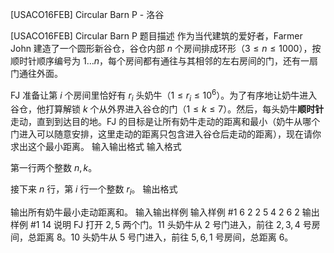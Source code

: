 



[USACO16FEB] Circular Barn P - 洛谷














[USACO16FEB] Circular Barn P
题目描述
作为当代建筑的爱好者，Farmer John 建造了一个圆形新谷仓，谷仓内部 $n$ 个房间排成环形（$3 \leq n \leq 1000$），按顺时针顺序编号为 $1\ldots n$，每个房间都有通往与其相邻的左右房间的门，还有一扇门通往外面。

FJ 准备让第 $i$ 个房间里恰好有 $r_i$ 头奶牛（$1 \le r_i \le {10}^6$）。为了有序地让奶牛进入谷仓，他打算解锁 $k$ 个从外界进入谷仓的门（$1 \le k \le 7$）。然后，每头奶牛**顺时针**走动，直到到达目的地。FJ 的目标是让所有奶牛走动的距离和最小（奶牛从哪个门进入可以随意安排，这里走动的距离只包含进入谷仓后走动的距离），现在请你求出这个最小距离。
输入输出格式
输入格式

第一行两个整数 $n,k$。

接下来 $n$ 行，第 $i$ 行一个整数 $r_i$。
输出格式

输出所有奶牛最小走动距离和。
输入输出样例
输入样例 #1
6 2
2
5
4
2
6
2
输出样例 #1
14
说明
FJ 打开 $2,5$ 两个门。$11$ 头奶牛从 $2$ 号门进入，前往 $2,3,4$ 号房间，总距离 $8$。$10$ 头奶牛从 $5$ 号门进入，前往 $5,6,1$ 号房间，总距离 $6$。






